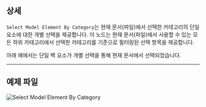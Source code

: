 ## 상세
`Select Model Element By Category`는 현재 문서(파일)에서 선택한 카테고리의 단일 요소에 대한 개별 선택을 제공합니다. 이 노드는 현재 문서(파일)에서 사용할 수 있는 모든 하위 카테고리에서 선택한 카테고리를 기준으로 필터링된 선택 항목을 제공합니다.

아래 예에서는 단일 벽 요소가 개별 선택을 통해 현재 문서에서 선택되었습니다.
___
## 예제 파일

![Select Model Element By Category](./Dynamo.ComboNodes.DSModelElementByCategorySelection_img.jpg)
